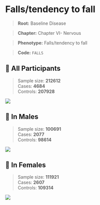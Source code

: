 # Falls/tendency to fall

> **Root:** Baseline Disease  

> **Chapter:** Chapter VI- Nervous  

> **Phenotype:** Falls/tendency to fall  

> **Code:** `FALLS`

## 🧪 All Participants  
> Sample size: **212612**  
> Cases: **4684**  
> Controls: **207928**
<img src="/Disease/Figures/ALL/Baseline/FALLS.png"/>
<CsvTable src="/public/Disease/Data/ALL/Baseline/LG_FALLS.csv" label="🔍 View full results" />

## 👨 In Males  
> Sample size: **100691**  
> Cases: **2077**  
> Controls: **98614**
<img src="/Disease/Figures/Male/Baseline/FALLS.png"/>
<CsvTable src="/public/Disease/Data/Male/Baseline/LG_FALLS.csv" label="🔍 View full results" />

## 👩 In Females  
> Sample size: **111921**  
> Cases: **2607**  
> Controls: **109314**
<img src="/Disease/Figures/Female/Baseline/FALLS.png"/>
<CsvTable src="/public/Disease/Data/Female/Baseline/LG_FALLS.csv" label="🔍 View full results" />
